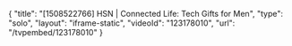 {
    "title": "[1508522766] HSN | Connected Life: Tech Gifts for Men",
    "type": "solo",
    "layout": "iframe-static",
    "videoId": "123178010",
    "url": "\/tvpembed\/123178010"
}